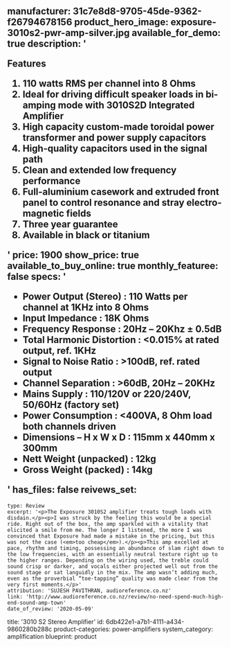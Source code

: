 manufacturer: 31c7e8d8-9705-45de-9362-f26794678156
product_hero_image: exposure-3010s2-pwr-amp-silver.jpg
available_for_demo: true
description: '<p>Features</p><ol><li>110 watts RMS per channel into 8 Ohms</li><li>Ideal for driving difficult speaker loads in bi-amping mode with 3010S2D Integrated Amplifier</li><li>High capacity custom-made toroidal power transformer and power supply capacitors</li><li>High-quality capacitors used in the signal path</li><li>Clean and extended low frequency performance</li><li>Full-aluminium casework and extruded front panel to control resonance and stray electro-magnetic fields</li><li>Three year guarantee</li><li>Available in black or titanium</li></ol>'
price: 1900
show_price: true
available_to_buy_online: true
monthly_featuree: false
specs: '<ul><li>Power Output (Stereo) : 110 Watts per channel at 1KHz into 8 Ohms</li><li>Input Impedance : 18K Ohms</li><li>Frequency Response : 20Hz – 20Khz ± 0.5dB</li><li>Total Harmonic Distortion : &lt;0.015% at rated output, ref. 1KHz</li><li>Signal to Noise Ratio : &gt;100dB, ref. rated output</li><li>Channel Separation : &gt;60dB, 20Hz – 20KHz</li><li>Mains Supply : 110/120V or 220/240V, 50/60Hz (factory set)</li><li>Power Consumption : &lt;400VA, 8 Ohm load both channels driven</li><li>Dimensions – H x W x D : 115mm x 440mm x 300mm</li><li>Nett Weight (unpacked) : 12kg</li><li>Gross Weight (packed) : 14kg</li></ul>'
has_files: false
reivews_set:
  -
    type: Review
    excerpt: '<p>The Exposure 3010S2 amplifier treats tough loads with disdain.</p><p>I was struck by the feeling this would be a special ride. Right out of the box, the amp sparkled with a vitality that elicited a smile from me. The longer I listened, the more I was convinced that Exposure had made a mistake in the pricing, but this was not the case (<em>too cheap</em>).</p><p>This amp excelled at pace, rhythm and timing, possessing an abundance of slam right down to the low frequencies, with an essentially neutral texture right up to the higher ranges. Depending on the wiring used, the treble could sound crisp or darker, and vocals either projected well out from the sound stage or sat languidly in the mix. The amp wasn’t adding much, even as the proverbial “toe-tapping” quality was made clear from the very first moments.</p>'
    attribution: 'SUJESH PAVITHRAN, audioreference.co.nz'
    link: 'http://www.audioreference.co.nz/review/no-need-spend-much-high-end-sound-amp-town'
    date_of_review: '2020-05-09'
title: '3010 S2 Stereo Amplifier'
id: 6db422e1-a7b1-4111-a434-9860280b288c
product-categories: power-amplifiers
system_category: amplification
blueprint: product

